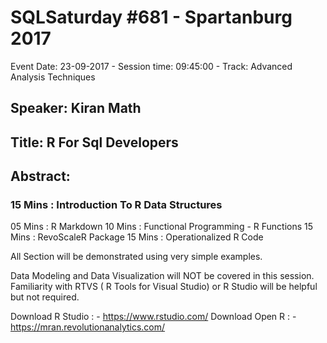 # SQLSaturday #681 - Spartanburg 2017
Event Date: 23-09-2017 - Session time: 09:45:00 - Track: Advanced Analysis Techniques
## Speaker: Kiran Math
## Title: R For Sql Developers
## Abstract:
### 15  Mins  : Introduction To R Data Structures
05 Mins  : R Markdown 
10  Mins  : Functional Programming - R Functions
15  Mins  :  RevoScaleR Package 
15  Mins  : Operationalized R Code 

 All Section will be demonstrated using very simple examples.

Data Modeling and Data Visualization will NOT be covered in this session. 
Familiarity with RTVS ( R Tools for Visual Studio) or R Studio  will be helpful but not required.

Download R Studio : - https://www.rstudio.com/
Download Open R  : -  https://mran.revolutionanalytics.com/
